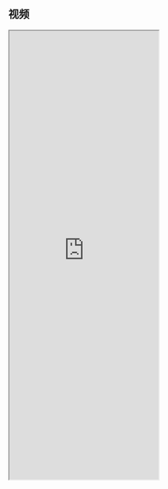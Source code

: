 
## 视频
<iframe src="https://5docs.oss-cn-shanghai.aliyuncs.com/res/韩国闻庆项目案例/韩国闻庆项目视频.mp4"  height=900px > </iframe>